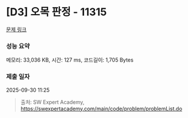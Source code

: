 # [D3] 오목 판정 - 11315 

[문제 링크](https://swexpertacademy.com/main/code/problem/problemDetail.do?contestProbId=AXaSUPYqPYMDFASQ) 

### 성능 요약

메모리: 33,036 KB, 시간: 127 ms, 코드길이: 1,705 Bytes

### 제출 일자

2025-09-30 11:25



> 출처: SW Expert Academy, https://swexpertacademy.com/main/code/problem/problemList.do